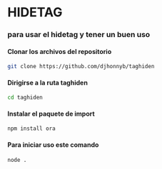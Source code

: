 # HIDETAG

### para usar el hidetag y tener un buen uso 

#### Clonar los archivos del repositorio
```bash
git clone https://github.com/djhonnyb/taghiden
```
#### Dirigirse a la ruta taghiden
```bash
cd taghiden
```

#### Instalar el paquete de import
```bash
npm install ora
```

#### Para iniciar uso este comando
```bash
node .
```
